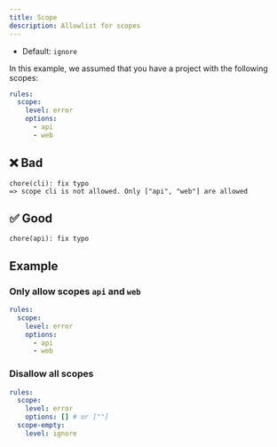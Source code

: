 ```yaml
---
title: Scope
description: Allowlist for scopes
---
```


* Default: `ignore`

In this example, we assumed that you have a project with the following scopes:

```yaml
rules:
  scope:
    level: error
    options:
      - api
      - web
```

## ❌ Bad

```console
chore(cli): fix typo
=> scope cli is not allowed. Only ["api", "web"] are allowed
```

## ✅ Good

```console
chore(api): fix typo
```

## Example

### Only allow scopes `api` and `web`

```yaml
rules:
  scope:
    level: error
    options:
      - api
      - web
```

### Disallow all scopes

```yaml
rules:
  scope:
    level: error
    options: [] # or [""]
  scope-empty:
    level: ignore
```
